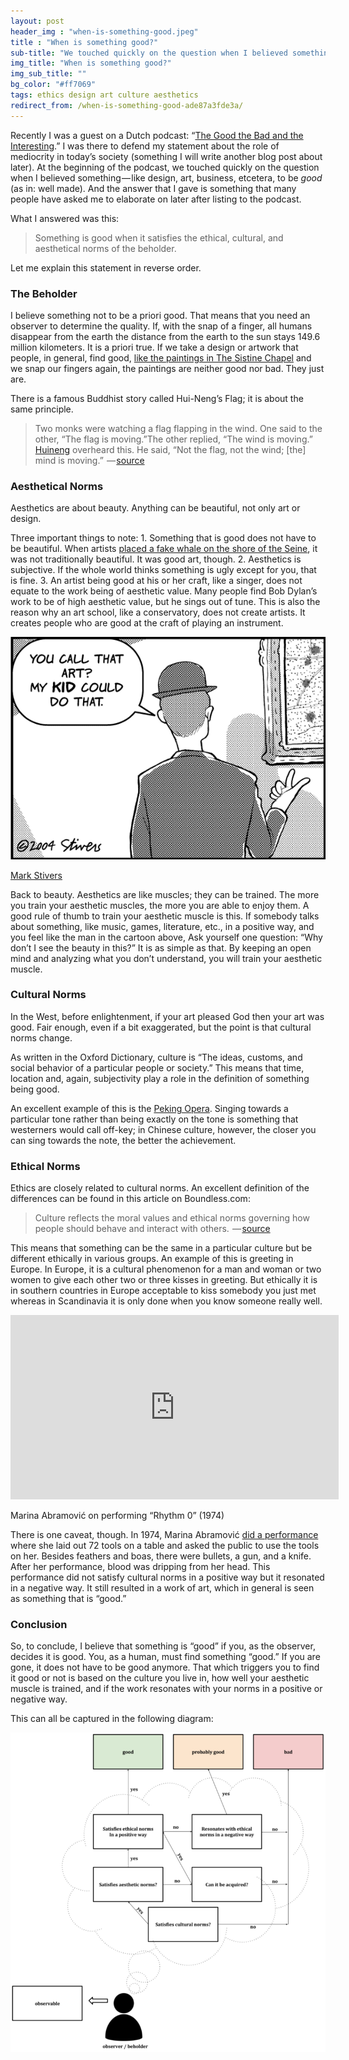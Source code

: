 ```yaml
---
layout: post
header_img : "when-is-something-good.jpeg"
title : "When is something good?"
sub-title: "We touched quickly on the question when I believed something — like design, art, business, etcetera, to be good"
img_title: "When is something good?"
img_sub_title: ""
bg_color: "#ff7069"
tags: ethics design art culture aesthetics
redirect_from: /when-is-something-good-ade87a3fde3a/
---
```


Recently I was a guest on a Dutch podcast: “[The Good the Bad and the Interesting](https://vasilis.nl/gbi/2017/04/22/bob-van-luijt/).” I was there to defend my statement about the role of mediocrity in today’s society (something I will write another blog post about later). At the beginning of the podcast, we touched quickly on the question when I believed something — like design, art, business, etcetera, to be _good_ (as in: well made). And the answer that I gave is something that many people have asked me to elaborate on later after listing to the podcast.

What I answered was this:

> Something is good when it satisfies the ethical, cultural, and aesthetical norms of the beholder.

Let me explain this statement in reverse order.

### The Beholder

I believe something not to be a priori good. That means that you need an observer to determine the quality. If, with the snap of a finger, all humans disappear from the earth the distance from the earth to the sun stays 149.6 million kilometers. It is a priori true. If we take a design or artwork that people, in general, find good, [like the paintings in The Sistine Chapel](https://upload.wikimedia.org/wikipedia/commons/8/82/Sistina-interno.jpg) and we snap our fingers again, the paintings are neither good nor bad. They just are.

There is a famous Buddhist story called Hui-Neng’s Flag; it is about the same principle.

> Two monks were watching a flag flapping in the wind. One said to the other, “The flag is moving.”The other replied, “The wind is moving.” [Huineng](https://en.wikipedia.org/wiki/Huineng "Huineng") overheard this. He said, “Not the flag, not the wind; [the] mind is moving.”
>  — [source](https://en.wikipedia.org/wiki/The_Gateless_Gate#Case_29:_Not_The_Wind.2C_Not_The_Flag)

### Aesthetical Norms

Aesthetics are about beauty.
Anything can be beautiful, not only art or design.

Three important things to note:
1\. Something that is good does not have to be beautiful. When artists [placed a fake whale on the shore of the Seine](http://uk.businessinsider.com/fake-dead-sperm-whale-river-seine-paris-france-art-installation-captain-boomer-2017-7), it was not traditionally beautiful. It was good art, though.
2\. Aesthetics is subjective. If the whole world thinks something is ugly except for you, that is fine.
3\. An artist being good at his or her craft, like a singer, does not equate to the work being of aesthetic value. Many people find Bob Dylan’s work to be of high aesthetic value, but he sings out of tune. This is also the reason why an art school, like a conservatory, does not create artists. It creates people who are good at the craft of playing an instrument.

![](/assets/images/when-is-something-good-1.gif)

[Mark Stivers](http://www.markstivers.com)


Back to beauty. Aesthetics are like muscles; they can be trained. The more you train your aesthetic muscles, the more you are able to enjoy them. A good rule of thumb to train your aesthetic muscle is this. If somebody talks about something, like music, games, literature, etc., in a positive way, and you feel like the man in the cartoon above, Ask yourself one question: “Why don’t I see the beauty in this?” It is as simple as that. By keeping an open mind and analyzing what you don’t understand, you will train your aesthetic muscle.

### Cultural Norms

In the West, before enlightenment, if your art pleased God then your art was good. Fair enough, even if a bit exaggerated, but the point is that cultural norms change.

As written in the Oxford Dictionary, culture is “The ideas, customs, and social behavior of a particular people or society.” This means that time, location and, again, subjectivity play a role in the definition of something being good.

An excellent example of this is the [Peking Opera](https://www.researchgate.net/publication/51173559_Acoustical_Study_of_Classical_Peking_Opera_Singing). Singing towards a particular tone rather than being exactly on the tone is something that westerners would call off-key; in Chinese culture, however, the closer you can sing towards the note, the better the achievement.

### Ethical Norms

Ethics are closely related to cultural norms. An excellent definition of the differences can be found in this article on Boundless.com:

> Culture reflects the moral values and ethical norms governing how people should behave and interact with others.
>  — [source](https://www.boundless.com/management/textbooks/boundless-management-textbook/ethics-in-business-13/ethics-an-overview-95/culture-and-ethics-448-8309/)

This means that something can be the same in a particular culture but be different ethically in various groups. An example of this is greeting in Europe. In Europe, it is a cultural phenomenon for a man and woman or two women to give each other two or three kisses in greeting. But ethically it is in southern countries in Europe acceptable to kiss somebody you just met whereas in Scandinavia it is only done when you know someone really well.
<iframe src="https://www.youtube.com/embed/xTBkbseXfOQ?feature=oembed" width="525" height="295" frameborder="0" scrolling="no"></iframe>

Marina Abramović on performing “Rhythm 0” (1974)


There is one caveat, though. In 1974, Marina Abramović [did a performance](https://art21.org/gallery/marina-abramovic-artwork-survey-1970s/#2) where she laid out 72 tools on a table and asked the public to use the tools on her. Besides feathers and boas, there were bullets, a gun, and a knife. After her performance, blood was dripping from her head. This performance did not satisfy cultural norms in a positive way but it resonated in a negative way. It still resulted in a work of art, which in general is seen as something that is “good.”

### Conclusion

So, to conclude, I believe that something is “good” if you, as the observer, decides it is good. You, as a human, must find something “good.” If you are gone, it does not have to be good anymore. That which triggers you to find it good or not is based on the culture you live in, how well your aesthetic muscle is trained, and if the work resonates with your norms in a positive or negative way.

This can all be captured in the following diagram:

![](/assets/images/when-is-something-good-2.png)
